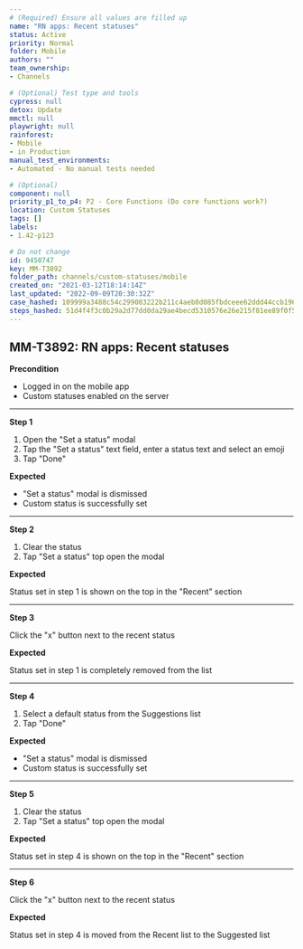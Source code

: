 ```yaml
---
# (Required) Ensure all values are filled up
name: "RN apps: Recent statuses"
status: Active
priority: Normal
folder: Mobile
authors: ""
team_ownership: 
- Channels

# (Optional) Test type and tools
cypress: null
detox: Update
mmctl: null
playwright: null
rainforest: 
- Mobile
- in Production
manual_test_environments: 
- Automated - No manual tests needed

# (Optional)
component: null
priority_p1_to_p4: P2 - Core Functions (Do core functions work?)
location: Custom Statuses
tags: []
labels: 
- 1.42-p123

# Do not change
id: 9450747
key: MM-T3892
folder_path: channels/custom-statuses/mobile
created_on: "2021-03-12T18:14:14Z"
last_updated: "2022-09-09T20:30:32Z"
case_hashed: 109999a3488c54c299083222b211c4aeb0d085fbdceee62ddd44ccb19673a063ec964deb2843792d087744912fc1db34
steps_hashed: 51d4f4f3c0b29a2d77dd0da29ae4becd5310576e26e215f81ee89f0f52c145e8e94e7117a11f466a922638b003269b53
---
```


## MM-T3892: RN apps: Recent statuses

**Precondition**

- Logged in on the mobile app
- Custom statuses enabled on the server

---

**Step 1**

1. Open the "Set a status" modal
2. Tap the "Set a status" text field, enter a status text and select an emoji
3. Tap "Done"

**Expected**

- "Set a status" modal is dismissed
- Custom status is successfully set

---

**Step 2**

1. Clear the status
2. Tap "Set a status" top open the modal

**Expected**

Status set in step 1 is shown on the top in the "Recent" section

---

**Step 3**

Click the "x" button next to the recent status

**Expected**

Status set in step 1 is completely removed from the list

---

**Step 4**

1. Select a default status from the Suggestions list
2. Tap "Done"

**Expected**

- "Set a status" modal is dismissed
- Custom status is successfully set

---

**Step 5**

1. Clear the status
2. Tap "Set a status" top open the modal

**Expected**

Status set in step 4 is shown on the top in the "Recent" section

---

**Step 6**

Click the "x" button next to the recent status

**Expected**

Status set in step 4 is moved from the Recent list to the Suggested list
